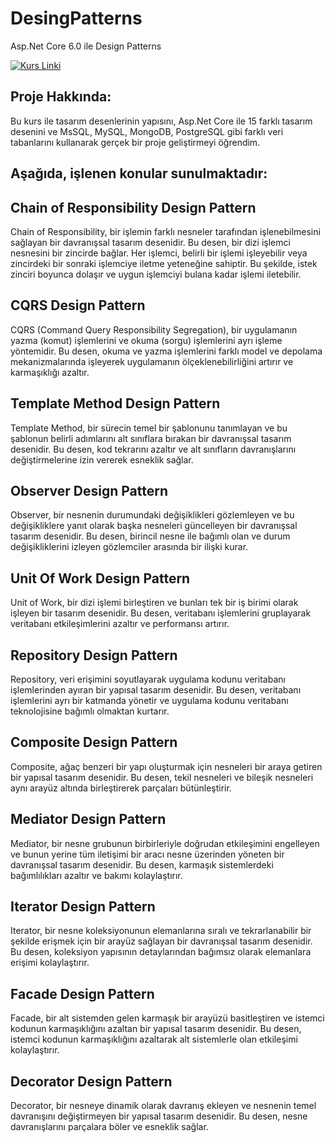 # DesingPatterns
Asp.Net Core 6.0 ile Design Patterns 

[![Kurs Linki](https://img.shields.io/badge/Kurs%20Linki%20-izlemek%20için%20tıklayın-purple)](https://www.udemy.com/course/aspnet-core-6-ile-design-patterns-15-farkl-tasarm-deseni/)

## Proje Hakkında: 
Bu kurs ile tasarım desenlerinin yapısını, Asp.Net Core ile 15 farklı tasarım desenini ve MsSQL, MySQL, MongoDB, PostgreSQL gibi farklı veri tabanlarını kullanarak gerçek bir proje geliştirmeyi öğrendim.

## Aşağıda, işlenen konular sunulmaktadır:

## Chain of Responsibility Design Pattern
Chain of Responsibility, bir işlemin farklı nesneler tarafından işlenebilmesini sağlayan bir davranışsal tasarım desenidir. Bu desen, bir dizi işlemci nesnesini bir zincirde bağlar. Her işlemci, belirli bir işlemi işleyebilir veya zincirdeki bir sonraki işlemciye iletme yeteneğine sahiptir. Bu şekilde, istek zinciri boyunca dolaşır ve uygun işlemciyi bulana kadar işlemi iletebilir.

## CQRS Design Pattern
CQRS (Command Query Responsibility Segregation), bir uygulamanın yazma (komut) işlemlerini ve okuma (sorgu) işlemlerini ayrı işleme yöntemidir. Bu desen, okuma ve yazma işlemlerini farklı model ve depolama mekanizmalarında işleyerek uygulamanın ölçeklenebilirliğini artırır ve karmaşıklığı azaltır.

## Template Method Design Pattern
Template Method, bir sürecin temel bir şablonunu tanımlayan ve bu şablonun belirli adımlarını alt sınıflara bırakan bir davranışsal tasarım desenidir. Bu desen, kod tekrarını azaltır ve alt sınıfların davranışlarını değiştirmelerine izin vererek esneklik sağlar.

## Observer Design Pattern
Observer, bir nesnenin durumundaki değişiklikleri gözlemleyen ve bu değişikliklere yanıt olarak başka nesneleri güncelleyen bir davranışsal tasarım desenidir. Bu desen, birincil nesne ile bağımlı olan ve durum değişikliklerini izleyen gözlemciler arasında bir ilişki kurar.

## Unit Of Work Design Pattern
Unit of Work, bir dizi işlemi birleştiren ve bunları tek bir iş birimi olarak işleyen bir tasarım desenidir. Bu desen, veritabanı işlemlerini gruplayarak veritabanı etkileşimlerini azaltır ve performansı artırır.

## Repository Design Pattern
Repository, veri erişimini soyutlayarak uygulama kodunu veritabanı işlemlerinden ayıran bir yapısal tasarım desenidir. Bu desen, veritabanı işlemlerini ayrı bir katmanda yönetir ve uygulama kodunu veritabanı teknolojisine bağımlı olmaktan kurtarır.

## Composite Design Pattern
Composite, ağaç benzeri bir yapı oluşturmak için nesneleri bir araya getiren bir yapısal tasarım desenidir. Bu desen, tekil nesneleri ve bileşik nesneleri aynı arayüz altında birleştirerek parçaları bütünleştirir.

## Mediator Design Pattern
Mediator, bir nesne grubunun birbirleriyle doğrudan etkileşimini engelleyen ve bunun yerine tüm iletişimi bir aracı nesne üzerinden yöneten bir davranışsal tasarım desenidir. Bu desen, karmaşık sistemlerdeki bağımlılıkları azaltır ve bakımı kolaylaştırır.

## Iterator Design Pattern
Iterator, bir nesne koleksiyonunun elemanlarına sıralı ve tekrarlanabilir bir şekilde erişmek için bir arayüz sağlayan bir davranışsal tasarım desenidir. Bu desen, koleksiyon yapısının detaylarından bağımsız olarak elemanlara erişimi kolaylaştırır.

## Facade Design Pattern
Facade, bir alt sistemden gelen karmaşık bir arayüzü basitleştiren ve istemci kodunun karmaşıklığını azaltan bir yapısal tasarım desenidir. Bu desen, istemci kodunun karmaşıklığını azaltarak alt sistemlerle olan etkileşimi kolaylaştırır.

## Decorator Design Pattern
Decorator, bir nesneye dinamik olarak davranış ekleyen ve nesnenin temel davranışını değiştirmeyen bir yapısal tasarım desenidir. Bu desen, nesne davranışlarını parçalara böler ve esneklik sağlar.
